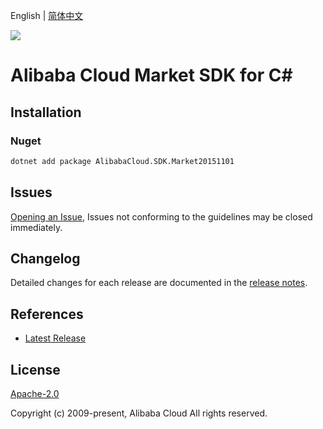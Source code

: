 English | [简体中文](README-CN.md)

![](https://aliyunsdk-pages.alicdn.com/icons/AlibabaCloud.svg)

# Alibaba Cloud Market SDK for C#

## Installation

### Nuget

```bash
dotnet add package AlibabaCloud.SDK.Market20151101
```

## Issues

[Opening an Issue](https://github.com/aliyun/alibabacloud-csharp-sdk/issues/new), Issues not conforming to the guidelines may be closed immediately.

## Changelog

Detailed changes for each release are documented in the [release notes](./ChangeLog.md).

## References

* [Latest Release](https://github.com/aliyun/alibabacloud-csharp-sdk/)

## License

[Apache-2.0](http://www.apache.org/licenses/LICENSE-2.0)

Copyright (c) 2009-present, Alibaba Cloud All rights reserved.
